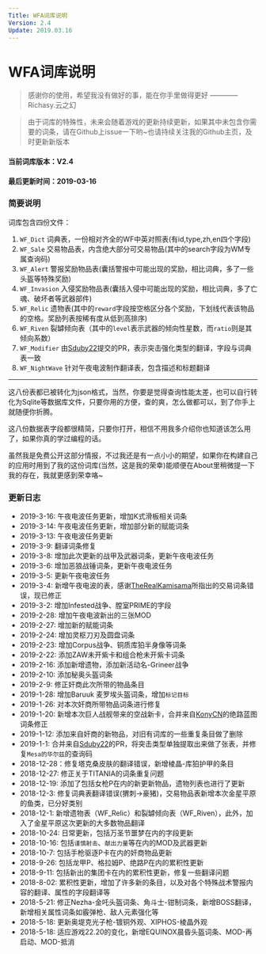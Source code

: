 ```yaml
---
Title: WFA词库说明
Version: 2.4
Update: 2019.03.16
---
```


# WFA词库说明
> 感谢你的使用，希望我没有做好的事，能在你手里做得更好
———— Richasy.云之幻

> 由于词库的特殊性，未来会随着游戏的更新持续更新，如果其中未包含你需要的词条，请在Github上issue一下哟~也请持续关注我的Github主页，及时更新新版本

#### 当前词库版本：V2.4
#### 最后更新时间：2019-03-16

### 简要说明
词库包含四份文件：
1. `WF_Dict` 词典表，一份相对齐全的WF中英对照表(有id,type,zh,en四个字段)
2. `WF_Sale` 交易物品表，内含绝大部分可交易物品(其中的search字段为WM专属查询码)
3. `WF_Alert` 警报奖励物品表(囊括警报中可能出现的奖励，相比词典，多了一些头盔等特殊奖励)
4. `WF_Invasion` 入侵奖励物品表(囊括入侵中可能出现的奖励，相比词典，多了亡魂、破坏者等武器部件)
5. `WF_Relic` 遗物表(其中的`reward`字段按空格区分各个奖励，下划线代表该物品的空格。奖励列表按稀有度从低到高排序)
6. `WF_Riven` 裂罅倾向表（其中的`level`表示武器的倾向性星数，而`ratio`则是其倾向系数）
7. `WF_Modifier` 由[Sduby22](https://github.com/Sduby22)提交的PR，表示突击强化类型的翻译，字段与词典表一致
8. `WF_NightWave` 针对午夜电波制作翻译表，包含描述和标题翻译
___
这八份表都已被转化为json格式，当然，你要是觉得查询性能太差，也可以自行转化为Sqlite等数据库文件，只要你用的方便，查的爽，怎么做都可以，到了你手上就随便你折腾。

这八份数据表字段都很精简，只要你打开，相信不用我多介绍你也知道该怎么用了，如果你真的学过编程的话。

虽然我是免费公开这部分情报，不过我还是有一点小小的期望，如果你在构建自己的应用时用到了我的这份词库(当然，这是我的荣幸)能顺便在About里稍微提一下我的存在，我就更感到荣幸咯~

### 更新日志

* 2019-3-16: 午夜电波任务更新，增加K式滑板相关词条
* 2019-3-14: 午夜电波任务更新，增加部分新的赋能词条
* 2019-3-13: 午夜电波任务更新
* 2019-3-9: 翻译词条修复
* 2019-3-8: 增加此次更新的战甲及武器词条，更新午夜电波任务
* 2019-3-6: 增加恶狼战锤词条，更新午夜电波任务
* 2019-3-5: 更新午夜电波任务
* 2019-3-4: 新增午夜电波的表，感谢[TheRealKamisama](https://github.com/TheRealKamisama)所指出的交易词条错误，现已修正
* 2019-3-2: 增加Infested战争、膛室PRIME的字段
* 2019-2-28: 增加午夜电波新出的三张MOD
* 2019-2-27: 增加新的赋能词条
* 2019-2-24: 增加灵枢刀刃及圆盘词条
* 2019-2-23: 增加Corpus战争、铜质库狛半身像等词条
* 2019-2-22: 添加ZAW未开紫卡和组合枪未开紫卡词条
* 2019-2-16: 添加新增遗物，添加新活动名-Grineer战争
* 2019-2-10: 添加秘奥头盔词条
* 2019-2-9: 修正奸商此次所带的物品条目
* 2019-1-28: 增加Baruuk 麦罗埃头盔词条，增加`标记目标`
* 2019-1-26: 对本次奸商所带物品词条进行修复
* 2019-1-20: 新增本次巨人战舰带来的空战新卡，合并来自[KonyCN](https://github.com/KonyCN)的绝路蓝图词条修正
* 2019-1-12: 添加来自奸商的新物品，对旧有词库的一些重复条目做了删除
* 2019-1-1: 合并来自[Sduby22](https://github.com/Sduby22)的PR，将突击类型单独提取出来做了张表，并修复`Mesa的华尔兹`的查询码
* 2018-12-28：修复塔克桑皮肤的翻译错误，新增棱晶-库狛护甲的条目
* 2018-12-27: 修正关于TITANIA的词条重复问题
* 2018-12-19: 添加了包括女枪P在内的新更新物品，遗物列表也进行了更新
* 2018-12-3: 修复词典表翻译错误(猬刺->豪猪)，交易物品表新增本次金星平原的鱼类，已分好类别
* 2018-12-1: 新增遗物表（WF_Relic）和裂罅倾向表（WF_Riven），此外，加入了金星平原这次更新的大多数物品翻译
* 2018-10-24: 日常更新，包括万圣节噩梦在内的字段更新
* 2018-10-16: 包括`谨慎射击`、`献出力量`等在内的MOD及武器更新
* 2018-10-7: 包括手枪驱逐P卡在内的奸商物品更新
* 2018-9-26: 包括龙甲P、格拉姆P、绝路P在内的累积性更新
* 2018-9-11: 包括新出的集团卡在内的累积性更新，修复一些翻译问题
* 2018-8-02: 累积性更新，增加了许多新的条目，以及对各个特殊战术警报内容的翻译、属性的字段翻译等
* 2018-5-21: 修正Nezha-金吒头盔词条、角斗士-钳制词条，新增BOSS翻译，新增相关属性词条如霰弹枪、敌人元素强化等
* 2018-5-18: 更新奥堤克光子枪-镀铜外观、XIPHOS-棱晶外观
* 2018-5-18: 适应游戏22.20的变化，新增EQUINOX晨昏头盔词条、MOD-再启动、MOD-抵消





